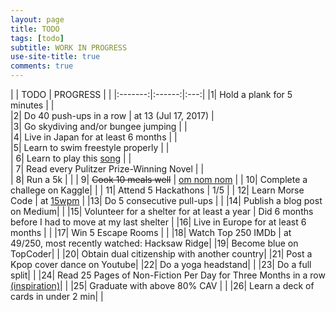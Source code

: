 ```yaml
---
layout: page
title: TODO
tags: [todo]
subtitle: WORK IN PROGRESS
use-site-title: true
comments: true
---
```


<!-- 1. Figure out how to do sitemap for searching
2. Fix the padding around <h1> tag and body text
3. Add navgoco maybe?
4. Figure out how to do RSS and subscription
5. Learn to link Mathjax to type math in the future
6. Learn to embed webhighligting and inline commenting
7. Group tags for searching -->

| | TODO | PROGRESS | 
| |:-------:|:------:|:---:|
|1| Hold a plank for 5 minutes |  |  
|2| Do 40 push-ups in a row | at 13 (Jul 17, 2017) |  
|3| Go skydiving and/or bungee jumping | |  
|4| Live in Japan for at least 6 months |  |  
|5| Learn to swim freestyle properly |  |  
| 6| Learn to play this [song](https://www.youtube.com/watch?v=BUXKoix4Q4I) |  |  
| 7| Read every Pulitzer Prize-Winning Novel |  |  
| 8| Run a 5k | |
| 9| <s>Cook 10 meals well</s> | [om nom nom](https://www.instagram.com/p/BSeQ_aFBvXR/?taken-by=an.nwin) |
| 10| Complete a challege on Kaggle| |
| 11| Attend 5 Hackathons | 1/5 |
| 12| Learn Morse Code | at [15wpm](https://www.memrise.com/course/151/learn-morse-code/) |
|13| Do 5 consecutive pull-ups | |
|14| Publish a blog post on Medium| |
|15| Volunteer for a shelter for at least a year | Did 6 months before I had to move at my last shelter |
|16| Live in Europe for at least 6 months | |
|17| Win 5 Escape Rooms | |
|18| Watch Top 250 IMDb | at 49/250, most recently watched: Hacksaw Ridge|
|19| Become blue on TopCoder| |
|20| Obtain dual citizenship with another country|
|21| Post a Kpop cover dance on Youtube|
|22| Do a yoga headstand| | 
|23| Do a full split| |
|24| Read 25 Pages of Non-Fiction Per Day for Three Months in a row [(inspiration)](https://collegeinfogeek.com/25pages/)| |
|25| Graduate with above 80% CAV | |
|26| Learn a deck of cards in under 2 min| |




<!-- |27| Type at 100 wpm | |  -->
<!-- |28| Solve a Rubik's cube in 3 min| | -->
